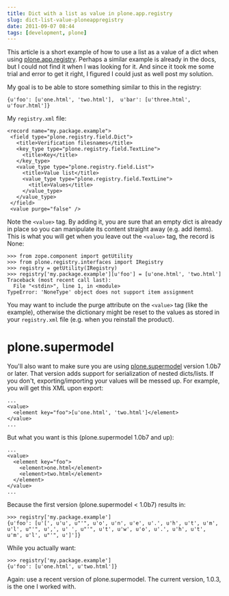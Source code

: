 ```yaml
---
title: Dict with a list as value in plone.app.registry
slug: dict-list-value-ploneappregistry
date: 2011-09-07 08:44
tags: [development, plone]
---
```


This article is a short example of how to use a list as a value of a
dict when using
[plone.app.registry](http://pypi.python.org/pypi/plone.app.registry). Perhaps
a similar example is already in the docs, but I could not find it when
I was looking for it. And since it took me some trial and error to get
it right, I figured I could just as well post my solution.

My goal is to be able to store something similar to this in the
registry:

    {u'foo': [u'one.html', 'two.html'],  u'bar': [u'three.html', u'four.html']}

My `registry.xml` file:

    <record name="my.package.example">
     <field type="plone.registry.field.Dict">
       <title>Verification filesnames</title>
       <key_type type="plone.registry.field.TextLine">
         <title>Key</title>
       </key_type>
       <value_type type="plone.registry.field.List">
         <title>Value list</title>
         <value_type type="plone.registry.field.TextLine">
           <title>Values</title>
         </value_type>
       </value_type>
     </field>
     <value purge="false" />
   </record>

Note the `<value>` tag. By adding it, you are sure that an empty dict is
already in place so you can manipulate its content straight away
(e.g. add items). This is what you will get when you leave out the
`<value>` tag, the record is None:

    >>> from zope.component import getUtility
    >>> from plone.registry.interfaces import IRegistry
    >>> registry = getUtility(IRegistry)
    >>> registry['my.package.example'][u'foo'] = [u'one.html', 'two.html']
    Traceback (most recent call last):
      File "<stdin>", line 1, in <module>
    TypeError: 'NoneType' object does not support item assignment

You may want to include the purge attribute on the `<value>` tag (like
the example), otherwise the dictionary might be reset to the values as
stored in your `registry.xml` file (e.g. when you reinstall the
product).

# plone.supermodel

You'll also want to make sure you are using
[plone.supermodel](http://pypi.python.org/pypi/plone.supermodel)
version 1.0b7 or later. That version adds support for serialization of
nested dicts/lists. If you don't, exporting/importing your values will
be messed up. For example, you will get this XML upon export:

    ...
    <value>
      <element key="foo">[u'one.html', 'two.html']</element>
    </value>
    ...

But what you want is this (plone.supermodel 1.0b7 and up):

    ...
    <value>
      <element key="foo">
        <element>one.html</element>
        <element>two.html</element>
      </element>
    </value>
    ...

Because the first version (plone.supermodel < 1.0b7) results in:

    >>> registry['my.package.example']
    {u'foo': [u'[', u'u', u"'", u'o', u'n', u'e', u'.', u'h', u't', u'm', u'l', u"'", u',', u' ', u"'", u't', u'w', u'o', u'.', u'h', u't', u'm', u'l', u"'", u']']}


While you actually want:

    >>> registry['my.package.example']
    {u'foo': [u'one.html', u'two.html']}

Again: use a recent version of plone.supermodel. The current version,
1.0.3, is the one I worked with.
